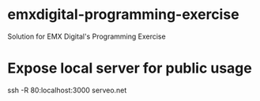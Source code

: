 # emxdigital-programming-exercise
Solution for EMX Digital's Programming Exercise

# Expose local server for public usage
ssh -R 80:localhost:3000 serveo.net
